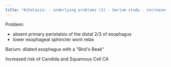 ```yaml
---
title: "Achalasia: - underlying problems (2) - barium study - increased risk for what? (2)"
---
```

Problem:
- absent primary peristalsis of the distal 2/3 of esophagus
- lower esophageal sphincter wont relax

Barium: dilated esophagus with a &quot;Bird's Beak&quot;

Increased risk of Candida and Squamous Cell CA

